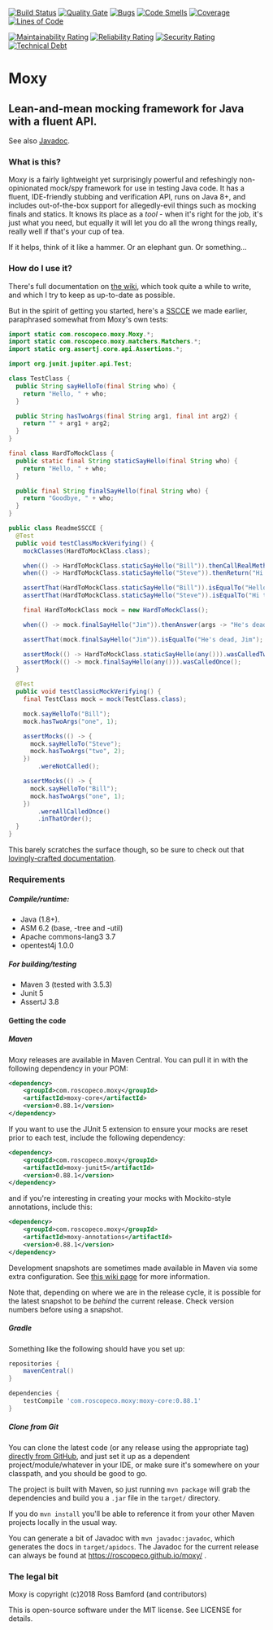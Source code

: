 [![Build Status](https://travis-ci.org/roscopeco/moxy.svg?branch=master)](https://travis-ci.org/roscopeco/moxy) [![Quality Gate](https://sonarcloud.io/api/project_badges/measure?project=com.roscopeco.moxy%3Amoxy&metric=alert_status)](https://sonarcloud.io/dashboard/index/com.roscopeco.moxy%3Amoxy) [![Bugs](https://sonarcloud.io/api/project_badges/measure?project=com.roscopeco.moxy%3Amoxy&metric=bugs)](https://sonarcloud.io/component_measures?id=com.roscopeco.moxy%3Amoxy&metric=bugs) [![Code Smells](https://sonarcloud.io/api/project_badges/measure?project=com.roscopeco.moxy%3Amoxy&metric=code_smells)](https://sonarcloud.io/component_measures?id=com.roscopeco.moxy%3Amoxy&metric=code_smells) [![Coverage](https://sonarcloud.io/api/project_badges/measure?project=com.roscopeco.moxy%3Amoxy&metric=coverage)](https://sonarcloud.io/component_measures?id=com.roscopeco.moxy%3Amoxy&metric=coverage) [![Lines of Code](https://sonarcloud.io/api/project_badges/measure?project=com.roscopeco.moxy%3Amoxy&metric=ncloc)](https://sonarcloud.io/component_measures?id=com.roscopeco.moxy%3Amoxy&metric=ncloc)

[![Maintainability Rating](https://sonarcloud.io/api/project_badges/measure?project=com.roscopeco.moxy%3Amoxy&metric=sqale_rating)](https://sonarcloud.io/component_measures?id=com.roscopeco.moxy%3Amoxy&metric=sqale_rating) [![Reliability Rating](https://sonarcloud.io/api/project_badges/measure?project=com.roscopeco.moxy%3Amoxy&metric=reliability_rating)](https://sonarcloud.io/component_measures?id=com.roscopeco.moxy%3Amoxy&metric=reliability_rating) [![Security Rating](https://sonarcloud.io/api/project_badges/measure?project=com.roscopeco.moxy%3Amoxy&metric=security_rating)](https://sonarcloud.io/component_measures?id=com.roscopeco.moxy%3Amoxy&metric=security_rating) [![Technical Debt](https://sonarcloud.io/api/project_badges/measure?project=com.roscopeco.moxy%3Amoxy&metric=sqale_index)](https://sonarcloud.io/component_measures?id=com.roscopeco.moxy%3Amoxy&metric=sqale_index)

# Moxy

## Lean-and-mean mocking framework for Java with a fluent API.

See also [Javadoc](https://roscopeco.github.io/moxy/).

### What is this?

Moxy is a fairly lightweight yet surprisingly powerful and refeshingly non-opinionated
mock/spy framework for use in testing Java code. It has a fluent, IDE-friendly stubbing
and verification API, runs on Java 8+, and includes out-of-the-box support for
allegedly-evil things such as mocking finals and statics. It knows its place as 
a _tool_ - when it's right for the job, it's just what you need, but equally it will
let you do all the wrong things really, really well if that's your cup of tea.

If it helps, think of it like a hammer. Or an elephant gun. Or something... 

### How do I use it?

There's full documentation on [the wiki](https://github.com/roscopeco/moxy/wiki),
which took quite a while to write, and which I try to keep as up-to-date as 
possible.

But in the spirit of getting you started, here's a [SSCCE](http://sscce.org/) we
made earlier, paraphrased somewhat from Moxy's own tests:

```java
import static com.roscopeco.moxy.Moxy.*;
import static com.roscopeco.moxy.matchers.Matchers.*;
import static org.assertj.core.api.Assertions.*;

import org.junit.jupiter.api.Test;

class TestClass {
  public String sayHelloTo(final String who) {
    return "Hello, " + who;
  }

  public String hasTwoArgs(final String arg1, final int arg2) {
    return "" + arg1 + arg2;
  }
}

final class HardToMockClass {
  public static final String staticSayHello(final String who) {
    return "Hello, " + who;
  }

  public final String finalSayHello(final String who) {
    return "Goodbye, " + who;
  }
}

public class ReadmeSSCCE {
  @Test
  public void testClassMockVerifying() {
    mockClasses(HardToMockClass.class);

    when(() -> HardToMockClass.staticSayHello("Bill")).thenCallRealMethod();
    when(() -> HardToMockClass.staticSayHello("Steve")).thenReturn("Hi there, Steve!");

    assertThat(HardToMockClass.staticSayHello("Bill")).isEqualTo("Hello, Bill");
    assertThat(HardToMockClass.staticSayHello("Steve")).isEqualTo("Hi there, Steve!");

    final HardToMockClass mock = new HardToMockClass();

    when(() -> mock.finalSayHello("Jim")).thenAnswer(args -> "He's dead, Jim");

    assertThat(mock.finalSayHello("Jim")).isEqualTo("He's dead, Jim");

    assertMock(() -> HardToMockClass.staticSayHello(any())).wasCalledTwice();
    assertMock(() -> mock.finalSayHello(any())).wasCalledOnce();
  }

  @Test
  public void testClassicMockVerifying() {
    final TestClass mock = mock(TestClass.class);

    mock.sayHelloTo("Bill");
    mock.hasTwoArgs("one", 1);

    assertMocks(() -> {
      mock.sayHelloTo("Steve");
      mock.hasTwoArgs("two", 2);
    })
        .wereNotCalled();

    assertMocks(() -> {
      mock.sayHelloTo("Bill");
      mock.hasTwoArgs("one", 1);
    })
        .wereAllCalledOnce()
        .inThatOrder();
  }
}
```

This barely scratches the surface though, so be sure to check out that [lovingly-crafted documentation](https://github.com/roscopeco/moxy/wiki).
  
### Requirements

##### Compile/runtime:

* Java (1.8+).
* ASM 6.2 (base, -tree and -util)
* Apache commons-lang3 3.7
* opentest4j 1.0.0

##### For building/testing

* Maven 3 (tested with 3.5.3)
* Junit 5
* AssertJ 3.8

#### Getting the code

##### Maven 

Moxy releases are available in Maven Central. You can pull it in with the 
following dependency in your POM:

```xml
<dependency>
	<groupId>com.roscopeco.moxy</groupId>
	<artifactId>moxy-core</artifactId>
	<version>0.88.1</version>
</dependency>
```

If you want to use the JUnit 5 extension to ensure your mocks are reset prior
to each test, include the following dependency:

```xml
<dependency>
	<groupId>com.roscopeco.moxy</groupId>
	<artifactId>moxy-junit5</artifactId>
	<version>0.88.1</version>
</dependency>
```

and if you're interesting in creating your mocks with Mockito-style annotations,
include this:

```xml
<dependency>
	<groupId>com.roscopeco.moxy</groupId>
	<artifactId>moxy-annotations</artifactId>
	<version>0.88.1</version>
</dependency>
```

Development snapshots are sometimes made available in Maven via some extra
configuration. See [this wiki page](https://github.com/roscopeco/moxy/wiki/Maven-Coordinates)
for more information.

Note that, depending on where we are in the release cycle, it is possible for the
latest snapshot to be _behind_ the current release. Check version numbers before
using a snapshot.

##### Gradle

Something like the following should have you set up:

```groovy
repositories {
    mavenCentral()
}

dependencies {
    testCompile 'com.roscopeco.moxy:moxy-core:0.88.1'
}
```

##### Clone from Git

You can clone the latest code (or any release using the appropriate tag) 
[directly from GitHub](https://github.com/roscopeco/moxy), and just set it
up as a dependent project/module/whatever in your IDE, or make sure it's 
somewhere on your classpath, and you should be good to go. 

The project is built with Maven, so just running `mvn package` will grab 
the dependencies and build you a `.jar` file in the `target/` directory.

If you do `mvn install` you'll be able to reference it from your other
Maven projects locally in the usual way.

You can generate a bit of Javadoc with `mvn javadoc:javadoc`,
which generates the docs in `target/apidocs`. The Javadoc for the current
release can always be found at https://roscopeco.github.io/moxy/ .

### The legal bit

Moxy is copyright (c)2018 Ross Bamford (and contributors)

This is open-source software under the MIT license. See LICENSE for details.
